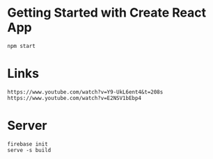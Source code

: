 # Getting Started with Create React App
```
npm start
```

# Links
```
https://www.youtube.com/watch?v=Y9-UkL6ent4&t=208s
https://www.youtube.com/watch?v=E2NSV1bEbp4
```

# Server
```
firebase init
serve -s build
```

